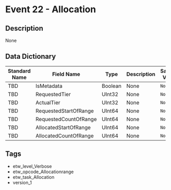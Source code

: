 # Event 22 - Allocation

## Description
None

## Data Dictionary
|Standard Name|Field Name|Type|Description|Sample Value|
|---|---|---|---|---|
|TBD|IsMetadata|Boolean|None|`None`|
|TBD|RequestedTier|UInt32|None|`None`|
|TBD|ActualTier|UInt32|None|`None`|
|TBD|RequestedStartOfRange|UInt64|None|`None`|
|TBD|RequestedCountOfRange|UInt64|None|`None`|
|TBD|AllocatedStartOfRange|UInt64|None|`None`|
|TBD|AllocatedCountOfRange|UInt64|None|`None`|

## Tags
* etw_level_Verbose
* etw_opcode_Allocationrange
* etw_task_Allocation
* version_1